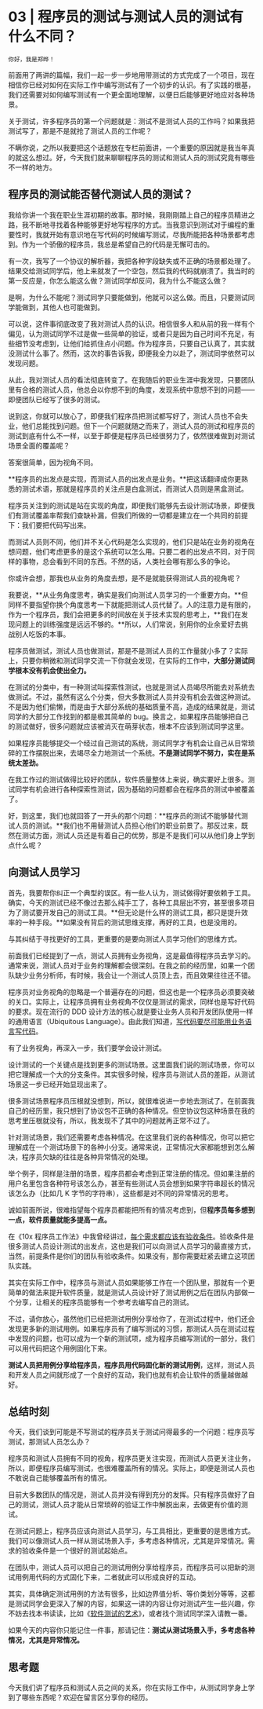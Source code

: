 # 03 | 程序员的测试与测试人员的测试有什么不同？

    你好，我是郑晔！

前面用了两讲的篇幅，我们一起一步一步地用带测试的方式完成了一个项目，现在相信你已经对如何在实际工作中编写测试有了一个初步的认识。有了实践的根基，我们还需要对如何编写测试有一个更全面地理解，以便日后能够更好地应对各种场景。

关于测试，许多程序员的第一个问题就是：测试不是测试人员的工作吗？如果我把测试写了，那是不是就抢了测试人员的工作呢？

不瞒你说，之所以我要把这个话题放在专栏前面讲，一个重要的原因就是我当年真的就这么想过。好，今天我们就来聊聊程序员的测试和测试人员的测试究竟有哪些不一样的地方。

## 程序员的测试能否替代测试人员的测试？

我给你讲一个我在职业生涯初期的故事。那时候，我刚刚踏上自己的程序员精进之路，我不断地寻找着各种能够更好地写程序的方式。当我意识到测试对于编程的重要性时，我就开始有意识地在写代码的时候编写测试，尽我所能把各种场景都考虑到。作为一个骄傲的程序员，我总是希望自己的代码是无懈可击的。

有一次，我写了一个协议的解析器，我把各种字段缺失或不正确的场景都处理了。结果交给测试同学后，他上来就发了一个空包，然后我的代码就崩溃了。我当时的第一反应是，你怎么能这么做？测试同学却反问，我为什么不能这么做？

是啊，为什么不能呢？测试同学只要能做到，他就可以这么做。而且，只要测试同学能做到，其他人也可能做到。

可以说，这件事彻底改变了我对测试人员的认识。相信很多人和从前的我一样有个偏见，认为测试同学不过是做一些简单的验证，或者只是因为自己时间不充足，有些细节没考虑到，让他们给抓住点小问题。作为程序员，只要自己认真了，其实就没测试什么事了。然而，这次的事告诉我，即便我全力以赴了，测试同学依然可以发现问题。

从此，我对测试人员的看法彻底转变了。在我随后的职业生涯中我发现，只要团队里有合格的测试人员，他总会以你想不到的角度，发现系统中意想不到的问题——即便团队已经写了很多的测试。

说到这，你就可以放心了，即便我们程序员把测试都写好了，测试人员也不会失业，他们总能找到问题。但下一个问题就随之而来了，测试人员的测试和程序员的测试到底有什么不一样，以至于即便是程序员已经很努力了，依然很难做到对测试场景全面的覆盖呢？

答案很简单，因为视角不同。

**程序员的出发点是实现，而测试人员的出发点是业务。**把这话翻译成你更熟悉的测试术语，那就是程序员的关注点是白盒测试，而测试人员则是黑盒测试。

程序员关注到的测试是站在实现的角度，即便我们能够先去设计测试场景，即便我们有测试覆盖率帮我们查缺补漏，但我们所做的一切都是建立在一个共同的前提下：我们要把代码写出来。

而测试人员则不同，他们并不关心代码是怎么实现的，他们只是站在业务的视角在想问题，他们考虑更多的是这个系统可以怎么用。只要二者的出发点不同，对于同样的事物，总会看到不同的东西。不然的话，人类社会哪有那么多的争论。

你或许会想，那我也从业务的角度去想，是不是就能获得测试人员的视角呢？

我要说，**从业务角度思考，确实是我们向测试人员学习的一个重要方向。**但同样不要指望你换个角度思考一下就能把测试人员代替了。人的注意力是有限的，作为一个程序员，我们会把更多的时间放在关于技术实现的思考上，**我们在发现问题上的训练强度是远远不够的。**所以，人们常说，别用你的业余爱好去挑战别人吃饭的本事。

程序员做测试，测试人员也做测试，那是不是测试人员的工作量就小多了？实际上，只要你稍微和测试同学交流一下你就会发现，在实际的工作中，**大部分测试同学根本没有机会使出全力。**

在测试的分类中，有一种测试叫探索性测试，也就是测试人员竭尽所能去对系统去做测试。不过，虽然有这么个分类，但大多数测试人员并没有机会去做这种测试。不是因为他们偷懒，而是由于大部分系统的基础质量不高，造成的结果就是，测试同学的大部分工作找到的都是极其简单的 bug。换言之，如果程序员能够把自己的测试做好，很多问题就应该被消灭在萌芽状态，根本不应该到测试同学这里。

如果程序员能够提交一个经过自己测试的系统，测试同学才有机会让自己从日常琐碎的工作摆脱出来，去竭尽全力地测试一个系统。**不是测试同学不努力，实在是系统太差劲。**

在我工作过的测试做得比较好的团队，软件质量整体上来说，确实要好上很多。测试同学有机会进行各种探索性测试，因为基础的问题都会在程序员的测试中被覆盖了。

好，到这里，我们也就回答了一开头的那个问题：**程序员的测试不能够替代测试人员的测试。**我们也不用替测试人员担心他们的职业前景了。那反过来，既然在测试方面，测试人员还是有着自己的优势，那是不是我们可以从他们身上学到点什么呢？

## 向测试人员学习

首先，我要帮你纠正一个典型的误区。有一些人认为，测试做得好要依赖于工具。确实，今天的测试已经不像过去那么纯手工了，各种工具层出不穷，甚至很多项目为了测试要开发自己的测试工具。**但无论是什么样的测试工具，都只是提升效率的一种手段。**如果没有背后的测试思维支撑，再好的工具，也是没用的。

与其纠结于寻找更好的工具，更重要的是要向测试人员学习他们的思维方式。

前面我们已经提到了一点，测试人员拥有业务视角，这是最值得程序员去学习的。通常来说，测试人员对于业务的理解都会很深刻。在我之前的经历里，如果一个团队缺少业务分析师，有时候，我会让一个测试人员顶上去，而且效果往往还不错。

程序员对业务视角的忽略是一个普遍存在的问题，但这也是一个程序员必须要突破的关口。实际上，让程序员拥有业务视角不仅仅是测试的需求，同样也是写好代码的要求。现在流行的 DDD 设计方法的核心就是要让业务人员和开发团队使用一样的通用语言（Ubiquitous Language）。由此我们知道，[写代码要尽可能用业务语言写代码](https://time.geekbang.org/column/article/82581)。

有了业务视角，再深入一步，我们要学会设计测试。

设计测试的一个关键点是找到更多的测试场景。这里面我们说的测试场景，你可以把它理解成一个大的分支条件。其实很多时候，程序员与测试人员的差距，从测试场景这一步已经开始显现出来了。

很多测试场景程序员压根就没想到，所以，就很难说进一步地去测试了。在前面我自己的经历里，我只想到了协议包不正确的各种情况。但空协议包这种场景在我的思考里压根就没有，所以，我发现不了其中的问题就再正常不过了。

针对测试场景，我们还需要考虑各种情况。在这里我们说的各种情况，你可以把它理解成在一个测试场景下的各种小分支。通常来说，正常情况大家都能想到怎么解决，程序员欠缺的往往是各种异常情况的处理。

举个例子，同样是注册的场景，程序员都会考虑到正常注册的情况。但如果注册的用户名里包含各种符号该怎么办，甚至有些测试人员会想到如果字符串超长的情况该怎么办（比如几 K 字节的字符串），这些都是对不同的异常情况的思考。

诚如前面所说，很难指望每个程序员都能把所有的情况考虑到，但**程序员每多想到一点，软件质量就能多提高一点。**

在《10x 程序员工作法》中我曾经讲过，[每个需求都应该有验收条件](https://time.geekbang.org/column/article/75100)。验收条件是很多测试人员设计测试的出发点，这也是我们可以向测试人员学习的最直接方式，当然，前提条件是你们的团队有验收条件。如果没有，那你需要赶紧去建立这项团队实践。

其实在实际工作中，程序员与测试人员如果能够工作在一个团队里，那就有一个更简单的做法来提升软件质量，就是测试人员设计好了测试用例之后在团队内部做一个分享，让相关的程序员能够有一个参考去编写自己的测试。

不过，请你放心，虽然他们已经把测试用例分享给你了，在测试过程中，他们还会发现更多新的测试用例。如果程序员有了编写测试的习惯，那测试人员在测试过程中发现的问题，也可以成为一个新的测试项，成为程序员编写测试的一部分，我们可以用代码把这个用例固化下来。

**测试人员把用例分享给程序员，程序员用代码固化新的测试用例**，这样，测试人员和开发人员之间就形成了一个良好的互动，我们也就有机会让软件的质量越做越好。

## 总结时刻

今天，我们谈到可能是不写测试的程序员关于测试问得最多的一个问题：程序员写测试，那测试人员怎么办？

程序员和测试人员拥有不同的视角，程序员更关注实现，而测试人员更关注业务，所以，即便程序员编写测试，也很难覆盖所有的情况。实际上，即便是测试人员也不敢说自己能够覆盖所有的情况。

目前大多数团队的情况是，测试人员并没有得到充分的发挥。只有程序员做好了自己的测试，测试人员才能从日常琐碎的验证工作中解脱出来，去做更有价值的测试。

在测试问题上，程序员应该向测试人员学习，与工具相比，更重要的是思维方式。我们可以像测试人员一样从测试场景入手，多考虑各种情况，尤其是异常情况。需求的验收条件是一个很好的测试起始点。

在团队中，测试人员可以把自己的测试用例分享给程序员，而程序员可以把新的测试用例用代码的方式固化下来，二者就此可以形成良好的互动。

其实，具体确定测试用例的方法有很多，比如边界值分析、等价类划分等等，这都是测试同学会更深入了解的内容，如果这一讲的内容让你对测试产生一些兴趣，你不妨去找本书读读，比如《[软件测试的艺术](https://book.douban.com/subject/10549782/)》，或者找个测试同学深入请教一番。

如果今天的内容你只能记住一件事，那请记住：**测试从测试场景入手，多考虑各种情况，尤其是异常情况。**

## 思考题

今天我们讲了程序员和测试人员之间的关系，你在实际工作中，从测试同学身上学到了哪些东西呢？欢迎在留言区分享你的经历。
    